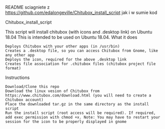 README sciagniete z https://github.com/edalongeville/Chitubox_install_script jak i w sumie kod

Chitubox_install_script

This script will install chitubox (with icons and .desktop link) on Ubuntu 18.04
This is intended to be used on Ubuntu 18.04.
What it does

    Deploys Chitubox with your other apps (in /usr/bin)
    Creates a .desktop file, so you can access Chitubox from Gnome, like any other app
    Deploys the icon, required for the above .desktop link
    Creates file association for .chitubox files (chitubox project file format)

Instructions

    Download/Clone this repo
    Download the linux vesion of Chitubox from https://www.chitubox.com/download.html (you will need to create a Chitubox account)
    Place the downloaded tar.gz in the same directory as the install script
    Run the install script (root access will be required). If required, add exec permission with chmod +x. Note: You may have to restart your session for the icon to be properly displayed in gnome

